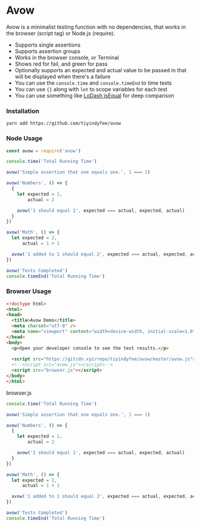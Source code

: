 # Avow
Avow is a minimalist testing function with no dependencies, that works in the browser (script tag) or Node.js (require).

- Supports single assertions
- Supports assertion groups
- Works in the browser console, or Terminal
- Shows red for fail, and green for pass
- Optionally supports an expected and actual value to be passed in that will be displayed when there's a failure
- You can use the `console.time` and `console.timeEnd` to time tests
- You can use `{}` along with `let` to scope variables for each test
- You can use something like [LoDash isEqual](https://lodash.com/docs#isEqual) for deep comparison

### Installation
`yarn add https://github.com/tiyindyfee/avow`

### Node Usage

```javascript
const avow = require('avow')

console.time('Total Running Time')

avow('Simple assertion that one equals one.', 1 === 1)

avow('Numbers', () => {
  {
    let expected = 1,
        actual = 2

    avow('1 should equal 1', expected === actual, expected, actual)
  }
})

avow('Math', () => {
  let expected = 2,
      actual = 1 + 1

  avow('1 added to 1 should equal 2', expected === actual, expected, actual)
})

avow('Tests Completed')
console.timeEnd('Total Running Time')
```

### Browser Usage

```html
<!doctype html>
<html>
<head>
  <title>Avow Demo</title>
  <meta charset="utf-8" />
  <meta name="viewport" content="width=device-width, initial-scale=1.0" />
</head>
<body>
  <p>Open your developer console to see the test results.</p>
  
  <script src="https://gitcdn.xyz/repo/tiyindyfee/avow/master/avow.js"></script>
  <!--<script src="avow.js"></script>-->
  <script src="browser.js"></script>
</body>
</html>
```

browser.js

```javascript
console.time('Total Running Time')

avow('Simple assertion that one equals one.', 1 === 1)

avow('Numbers', () => {
  {
    let expected = 1,
        actual = 2

    avow('1 should equal 1', expected === actual, expected, actual)
  }
})

avow('Math', () => {
  let expected = 2,
      actual = 1 + 1

  avow('1 added to 1 should equal 2', expected === actual, expected, actual)
})

avow('Tests Completed')
console.timeEnd('Total Running Time')
```